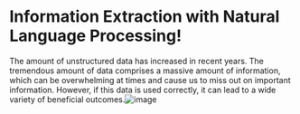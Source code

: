 # Information Extraction with Natural Language Processing!

The amount of unstructured data has increased in recent years. The tremendous amount of data comprises a massive amount of information, which can be overwhelming at times and cause us to miss out on important information. However, if this data is used correctly, it can lead to a wide variety of beneficial outcomes.![image](https://user-images.githubusercontent.com/58945964/141692616-d24671d3-c261-4283-a46f-d712ff36770d.png)
